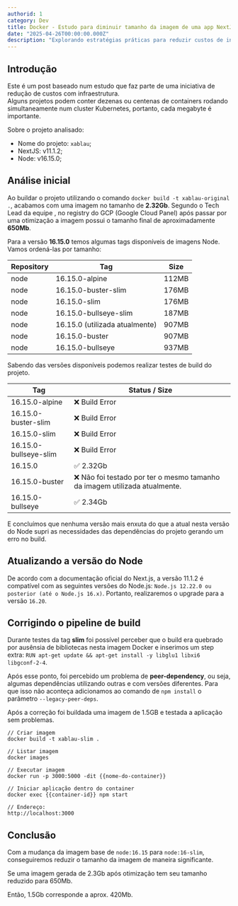 ```yaml
---
authorid: 1
category: Dev
title: Docker - Estudo para diminuir tamanho da imagem de uma app NextJS
date: "2025-04-26T00:00:00.000Z"
description: "Explorando estratégias práticas para reduzir custos de infraestrutura em clusters Kubernetes, focando na otimização de imagens Docker para um projeto Next.js"
---
```


## Introdução

Este é um post baseado num estudo que faz parte de uma iniciativa de redução de custos com infraestrutura.  
Alguns projetos podem conter dezenas ou centenas de containers rodando simultaneamente num cluster Kubernetes, portanto, cada megabyte é importante.  

Sobre o projeto analisado:

- Nome do projeto: `xablau`;
- NextJS: v11.1.2;
- Node: v16.15.0;

## Análise inicial

Ao buildar o projeto utilizando o comando `docker build -t xablau-original .`, acabamos com uma imagem no tamanho de **2.32Gb**. Segundo o Tech Lead da equipe , no registry do GCP (Google Cloud Panel) após passar por uma otimização a imagem possui o tamanho final de aproximadamente **650Mb**.

Para a versão **16.15.0** temos algumas tags disponíveis de imagens Node. Vamos ordená-las por tamanho:

| **Repository** | **Tag** | **Size** |
| ---------- | --- | ---- |
| node | 16.15.0-alpine | 112MB |
| node | 16.15.0-buster-slim | 176MB |
| node | 16.15.0-slim | 176MB |
| node | 16.15.0-bullseye-slim | 187MB |
| node | 16.15.0 (utilizada atualmente) | 907MB |
| node | 16.15.0-buster | 907MB |
| node | 16.15.0-bullseye | 937MB |  

Sabendo das versões disponíveis podemos realizar testes de build do projeto.

| **Tag** | **Status / Size** |
| ---------- | -------------- |
| 16.15.0-alpine | ❌  Build Error |
| 16.15.0-buster-slim | ❌  Build Error |
| 16.15.0-slim | ❌  Build Error |
| 16.15.0-bullseye-slim | ❌  Build Error |
| 16.15.0 | ✅ 2.32Gb |
| 16.15.0-buster | ❌ Não foi testado por ter o mesmo tamanho da imagem utilizada atualmente. |
| 16.15.0-bullseye | ✅ 2.34Gb |

E concluímos que nenhuma versão mais enxuta do que a atual nesta versão do Node supri as necessidades das dependências do projeto gerando um erro no build.


## Atualizando a versão do Node

De acordo com a documentação oficial do Next.js, a versão 11.1.2 é compatível com as seguintes versões do Node.js: `Node.js 12.22.0 ou posterior (até o Node.js 16.x)`. Portanto, realizaremos o upgrade para a versão `16.20`.


## Corrigindo o pipeline de build

Durante testes da tag **slim** foi possível perceber que o build era quebrado por ausênsia de bibliotecas nesta imagem Docker e inserimos um step extra: `RUN apt-get update && apt-get install -y libglu1 libxi6 libgconf-2-4`.

Após esse ponto, foi percebido um problema de **peer-dependency**, ou seja, algumas dependências utilizando outras e com versões diferentes. Para que isso não aconteça adicionamos ao comando de `npm install` o parâmetro `--legacy-peer-deps`. 

Após a correção foi buildada uma imagem de 1.5GB e testada a aplicação sem problemas.


```
// Criar imagem
docker build -t xablau-slim .

// Listar imagem
docker images

// Executar imagem
docker run -p 3000:5000 -dit {{nome-do-container}}

// Iniciar aplicação dentro do container
docker exec {{container-id}} npm start

// Endereço:
http://localhost:3000
```

## Conclusão

Com a mudança da imagem base de `node:16.15` para `node:16-slim`, conseguiremos reduzir o tamanho da imagem de maneira significante.

Se uma imagem gerada de 2.3Gb após otimização tem seu tamanho reduzido para 650Mb.

Então, 1.5Gb corresponde a aprox. 420Mb.
